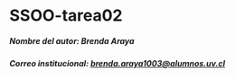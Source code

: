 # SSOO-tarea02
##### Nombre del autor: Brenda Araya
##### Correo institucional: brenda.araya1003@alumnos.uv.cl
